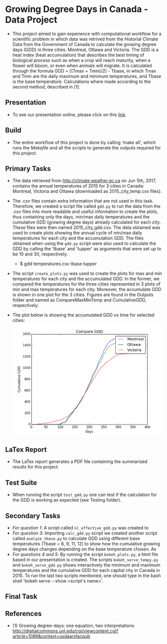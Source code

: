 # Growing Degree Days in Canada - Data Project

* This project aimed to gain experience with computational workflow for a scientific problem in which data was retrived from the Historial Climate Data from the Government of Canada to calculate the growing degree days (GDD) in three cities: Montreal, Ottawa and Victoria. The GDD is a heat index (heat accumulation) that describes the best timing of biological process such as when a crop will reach maturity, when a flower will bloom, or even when animals will migrate. It is calculated through the formula GDD = [(Tmax + Tmin)/2] - Tbase, in which Tmax and Tmin are the daily maximum and minimum temperatures, and Tbase is the base temperature. Calculations where made according to the second method, described in [1].

## Presentation
* To see our presentation online, please click on this [link](https://evankielley.github.io/GDD/Presentation/presentation.html#1).
 
## Build
* The entire workflow of this project is done by calling 'make all', which runs the *Makefile* and all the scripts to generate the outputs required for this project. 

## Primary Tasks
* The data retrieved from http://climate.weather.gc.ca on Jun 5th, 2017, contains the annual temperatures of 2015 for 3 cities in Canada: Montreal, Victoria and Ottawa (downloaded as 2015_city_temp.csv files).
* The .csv files contain extra information that are not used in this task. Therefore, we created a script file called `gdd.py` to run the data from the .csv files into more readable and useful information to create the plots, thus containing only the days, min/max daily temperatures and the cumulative GDD (growing degree days) already calculated for each city. These files were then named 2015_city_gdd.csv. The data obtained was used to create plots showing the annual cycle of min/max daily temperatures for each city and the accumulation GDD. The files obtained when using the `gdd.py` script were also used to calculate the GDD by calling the 'tbase' and 'tupper' as arguments that were set up to be 10 and 30, respectively.  
  * $ gdd temperatures.csv tbase tupper
  
* The script `create_plots.py` was used to create the plots for max and min temperatures for each city and the accumulated GDD. In the former, we compared the temperatures for the three cities represented in 3 plots of min and max temperatures for each city. Moreover, the accumulate GDD is shown in one plot for the 3 cities. Figures are found in the Outputs folder and named as CompareMaxMinTemp and CumulativeGDD, respectively. 

* The plot below is showing the accumulated GDD vs time for selected cities: 
![alt text](https://github.com/evankielley/GDD/blob/master/Plots/CumulativeGDD.png)

## LaTex Report
* The LaTex report generates a PDF file containing the summarized results for this project.

## Test Suite
* When running the script `test_gdd.py` one can test if the calculation for the GDD is working as expected (see Testing folder).

## Secondary Tasks
* *For question 1*: A script called `nl_effective_gdd.py` was created to
* *For question 3*: Importing `calc_gdd.py` script we created another script called `analyze_tbase.py` to calculate GDD using different base temperatures (Tbase = 8, 9, 11, 12) to show how the cumulative growing degree days changes depending on the base temperature chosen. As
* *For questions 4 and 5*: By running the script `bokeh_plots.py`, a html file based in our presentation is created. The scripts `bokeh_serve_tempy.py` and `bokeh_serve_gdd.py` shows interactively the minimum and maximum temperatures and the cumulative GDD for each capital city in Canada in 2015. To run the last two scripts mentioned, one should type in the bash shell 'bokeh serve --show <script's name>'.

## Final Task

## References
* (1) Growing degree-days: one equation, two interpretations http://digitalcommons.unl.edu/cgi/viewcontent.cgi?article=1086&context=usdaarsfacpub 



